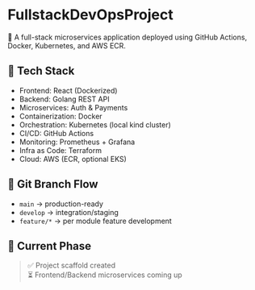 # FullstackDevOpsProject
🚀 A full-stack microservices application deployed using GitHub Actions, Docker, Kubernetes, and AWS ECR.

## 🔧 Tech Stack

- Frontend: React (Dockerized)
- Backend: Golang REST API
- Microservices: Auth & Payments
- Containerization: Docker
- Orchestration: Kubernetes (local kind cluster)
- CI/CD: GitHub Actions
- Monitoring: Prometheus + Grafana
- Infra as Code: Terraform
- Cloud: AWS (ECR, optional EKS)

## 🔄 Git Branch Flow

- `main` → production-ready
- `develop` → integration/staging
- `feature/*` → per module feature development

## 🚧 Current Phase

> ✅ Project scaffold created  
> ⏳ Frontend/Backend microservices coming up